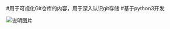 

#用于可视化Git仓库的内容，用于深入认识git存储
#基于python3开发

![说明图片](http://yanglikun.github.io/github/git-inspect.png)
